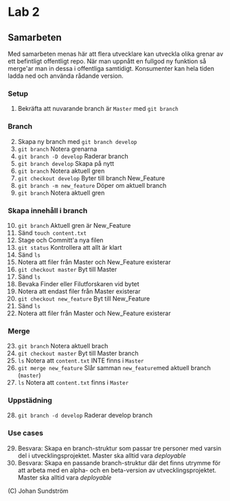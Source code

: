 # Lab 2

## Samarbeten
Med samarbeten menas här att flera utvecklare kan utveckla olika grenar av ett befintligt offentligt repo. När man uppnått en fullgod ny funktion så merge'ar man in dessa i offentliga samtidigt. Konsumenter kan hela tiden ladda ned och använda rådande version. 

### Setup
1. Bekräfta att nuvarande branch är ```Master``` med ```git branch```
### Branch
2. Skapa ny branch med ```git branch develop```
3. ```git branch``` Notera grenarna
4. ```git branch -D develop``` Raderar branch
4. ```git branch develop``` Skapa på nytt
7. ```git branch``` Notera aktuell gren
6. ```git checkout develop``` Byter till branch New_Feature
7. ```git branch -m new_feature``` Döper om aktuell branch
8. ```git branch``` Notera aktuell gren

### Skapa innehåll i branch
10. ```git branch``` Aktuell gren är New_Feature
11. Sänd ```touch content.txt```
12. Stage och Committ'a nya filen
13. ```git status``` Kontrollera att allt är klart
14. Sänd ```ls```
15. Notera att filer från Master och New_Feature existerar
16. ```git checkout master``` Byt till Master
17. Sänd ```ls```
18. Bevaka Finder eller Filutforskaren vid bytet
19. Notera att endast filer från Master existerar
20. ```git checkout new_feature``` Byt till New_Feature
21. Sänd ```ls```
22. Notera att filer från Master och New_Feature existerar

### Merge
23. ```git branch``` Notera aktuell brach
24. ```git checkout master``` Byt till Master branch
25. ```ls``` Notera att ```content.txt``` INTE finns i ```Master```
26. ```git merge new_feature``` Slår samman ```new_feature```med aktuell branch (```master```)
27. ```ls``` Notera att ```content.txt``` finns i ```Master```

### Uppstädning
28. ```git branch -d develop``` Raderar develop branch

### Use cases
29. Besvara: Skapa en branch-struktur som passar tre personer med varsin del i utvecklingsprojektet. Master ska alltid vara _deployable_
30. Besvara: Skapa en passande branch-struktur  där det finns utrymme för att arbeta med en alpha- och en beta-version av utvecklingsprojektet. Master ska alltid vara _deployable_

(C) Johan Sundström
